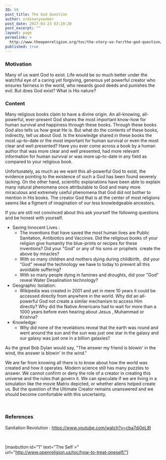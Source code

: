 ```yaml
---
ID: 59
post_title: The God Question
author: ordinaryseeker
post_date: 2017-03-23 03:20:20
post_excerpt: ""
layout: page
permalink: >
  http://www.theopenreligion.org/toc/the-story-so-far/the-god-question/
published: true
---
```

<h3>Motivation</h3>
Many of us want God to exist. Life would be so much better under the watchful eye of a caring yet forgiving, generous yet powerful creator who ensures fairness in the world, who rewards good deeds and punishes the evil. But does God exist? What is His nature?
<h3>Content</h3>
Many religious books claim to have a divine origin. An all-knowing, all-powerful, ever-present God shares the most important know-how for human survival and happiness through these books. Through these books God also tells us how great He is. But what do the contents of these books, indirectly, tell us about God. Is the knowledge shared in these books the most up-to-date or the most important for human survival or even the most clear and well presented? Have you ever come across a book by a human author that was more clear and well presented, had more relevant information for human survival or was more up-to-date in any field as compared to your religious book.

Unfortunately, as much as we want this all-powerful God to exist, the evidence pointing to the existence of such a God has been found severely lacking. On the other hand, scientific explanations have been able to explain many natural phenomena once attributable to God and many more miraculous and extremely useful phenomena that God did not bother to mention in His books. The creator God that is at the center of most religions seems like a figment of imagination of our less knowledgeable ancestors.

If you are still not convinced about this ask yourself the following questions and be honest with yourself.
<ul>
 	<li>Saving Innocent Lives :
<ul>
 	<li>The inventions that have saved the most human lives are Public Sanitation, Antibiotics and Vaccines. Did the religious books of your religion give humanity the blue-prints or recipes for these inventions? Did your "God" or any of his sons or prophets  create the above by miracles?</li>
 	<li>With so many children and mothers dying during childbirth,  did your "God" reveal the technology we have to today to prevent all this avoidable suffering?</li>
 	<li>With so many people dying in famines and droughts, did your "God" reveal Water Desalination technology?</li>
</ul>
</li>
 	<li>Geographic Isolation:
<ul>
 	<li>Wikipedia was created in 2001 and yet in mere 10 years it could be accessed directly from anywhere in the world. Why did an all-powerful God not create a similar mechanism to access Him directly? Why did the Native Americans had to wait for more than a 1000 years before even hearing about Jesus , Muhammad or Krishna?</li>
</ul>
</li>
 	<li>Knowledge:
<ul>
 	<li>Why did none of the revelations reveal that the earth was round and went around the sun and the sun was just one star in the galaxy and our galaxy was just one in a billion galaxies?</li>
</ul>
</li>
</ul>
As the great Bob Dylan would say, "The answer my friend is blowin' in the wind, the answer is blowin' in the wind."

We are far from knowing all there is to know about how the world was created and how it operates. Modern science still has many puzzles to answer. We cannot confirm or deny the role of a creator in creating this universe and the rules that govern it. We can speculate if we are living in a simulation like the movie Matrix depicted, or whether aliens helped create us. But the question of the Ultimate Creator remains unanswered and we should become comfortable with this uncertainty.

&nbsp;
<h3>References</h3>
Sanitation Revolution : <a href="https://www.youtube.com/watch?v=cba7di0eL8I">https://www.youtube.com/watch?v=cba7di0eL8I</a>

&nbsp;

[maxbutton id="1" text="The Self &gt;" url="http://www.openreligion.us/toc/how-to-treat-oneself/"]
